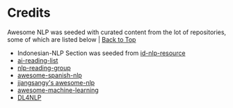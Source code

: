 # Credits

Awesome NLP was seeded with curated content from the lot of repositories, some of which are listed below | [Back to Top](#contents)
- Indonesian-NLP Section was seeded from [id-nlp-resource](https://github.com/kmkurn/id-nlp-resource)
- [ai-reading-list](https://github.com/m0nologuer/AI-reading-list)
- [nlp-reading-group](https://github.com/clulab/nlp-reading-group/wiki/Fall-2015-Reading-Schedule)
- [awesome-spanish-nlp](https://github.com/dav009/awesome-spanish-nlp)
- [jjangsangy's awesome-nlp](https://gist.github.com/jjangsangy/8759f163bc3558779c46)
- [awesome-machine-learning](https://github.com/josephmisiti/awesome-machine-learning/blob/master/README.md)
- [DL4NLP](https://github.com/andrewt3000/DL4NLP)
